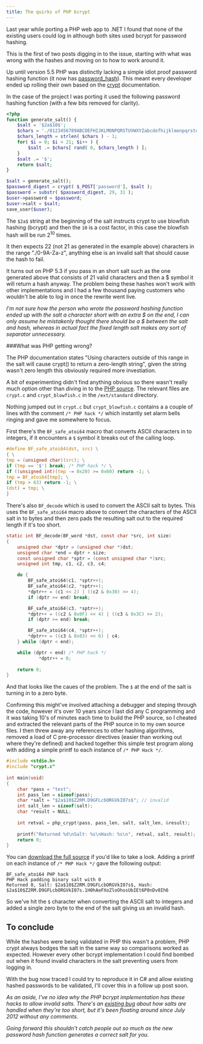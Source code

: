 ```yaml
---
title: The quirks of PHP bcrypt
---
```


Last year while porting a PHP web app to .NET I found that none of the existing users could log in although both sites used bcrypt for password hashing.

This is the first of two posts digging in to the issue, starting with what was wrong with the hashes and moving on to how to work around it.


Up until version 5.5 PHP was distinctly lacking a simple idiot proof password hashing function (it now has [password_hash](http://php.net/manual/en/function.password-hash.php)). This meant every developer ended up rolling their own based on the [crypt](http://php.net/crypt) documentation. 

In the case of the project I was porting it used the following password hashing function (with a few bits removed for clarity).

``` php
<?php
function generate_salt() {
    $salt = '$2a$10$';
    $chars = './0123456789ABCDEFHIJKLMONPQRSTUVWXYZabcdefhijklmonpqrstuvwxyz';
    $chars_length = strlen( $chars ) - 1;
    for( $i = 0; $i < 21; $i++ ) {
        $salt .= $chars[ rand( 0, $chars_length ) ];
    }
    $salt .= '$';
    return $salt;
}

$salt = generate_salt();
$password_digest = crypt( $_POST['password'], $salt );
$password = substr( $password_digest, 29, 31 ); 
$user->password = $password;
$user->salt = $salt;
save_user($user);
```

The `$2a$` string at the beginning of the salt instructs crypt to use blowfish hashing (bcrypt) and then the `10` is a cost factor, in this case the blowfish hash will be run 2<sup>10</sup> times.

It then expects 22 (not 21 as generated in the example above) characters in the range "./0-9A-Za-z", anything else is an invalid salt that should cause the hash to fail.

It turns out on PHP 5.3 if you pass in an short salt such as the one generated above that consists of 21 valid characters and then a $ symbol it will return a hash anyway. The problem being these hashes won't work with other implementations and I had a few thousand paying customers who wouldn't be able to log in once the rewrite went live.

_I'm not sure how the person who wrote the password hashing function ended up with the salt a character short with an extra $ on the end, I can only assume he mistakenly thought there should be a $ between the salt and hash, whereas in actual fact the fixed length salt makes any sort of separator unnecessary._

###What was PHP getting wrong?

The PHP documentation states "Using characters outside of this range in the salt will cause crypt() to return a zero-length string", given the string wasn't zero length this obviously required more investiation.

A bit of experimenting didn't find anything obvious so there wasn't really much option other than diving in to the [PHP source](https://github.com/php/php-src). The relevant files are `crypt.c` and `crypt_blowfish.c` in the `/ext/standard` directory.

Nothing jumped out in `crypt.c` but `crypt_blowfish.c` contains a a couple of lines with the comment `/* PHP hack */` which instantly set alarm bells ringing and gave me somewhere to focus. 

First there's the `BF_safe_atoi64` macro that converts ASCII characters in to integers, if it encounters a `$` symbol it breaks out of the calling loop.

``` c
#define BF_safe_atoi64(dst, src) \
{ \
tmp = (unsigned char)(src); \
if (tmp == '$') break; /* PHP hack */ \
if ((unsigned int)(tmp -= 0x20) >= 0x60) return -1; \
tmp = BF_atoi64[tmp]; \
if (tmp > 63) return -1; \
(dst) = tmp; \
}
```

There's also  `BF_decode` which is used to convert the ASCII salt to bytes. This uses the `BF_safe_atoi64` macro above to convert the characters of the ASCII salt in to bytes and then zero pads the resulting salt out to the required length if it's too short.

``` c
static int BF_decode(BF_word *dst, const char *src, int size)
{
    unsigned char *dptr = (unsigned char *)dst;
    unsigned char *end = dptr + size;
    const unsigned char *sptr = (const unsigned char *)src;
    unsigned int tmp, c1, c2, c3, c4;

    do {
        BF_safe_atoi64(c1, *sptr++);
        BF_safe_atoi64(c2, *sptr++);
        *dptr++ = (c1 << 2) | ((c2 & 0x30) >> 4);
        if (dptr >= end) break;

        BF_safe_atoi64(c3, *sptr++);
        *dptr++ = ((c2 & 0x0F) << 4) | ((c3 & 0x3C) >> 2);
        if (dptr >= end) break;

        BF_safe_atoi64(c4, *sptr++);
        *dptr++ = ((c3 & 0x03) << 6) | c4;
    } while (dptr < end);

    while (dptr < end) /* PHP hack */
            *dptr++ = 0;
    
    return 0;
}
```

And that looks like the caues of the problem. The `$` at the end of the salt is turning in to a zero byte.

Confirming this might've involved attaching a debugger and steping through the code, however it's over 10 years since I last did any C programming and it was taking 10's of minutes each time to build the PHP source, so I cheated and extracted the relevant parts of the PHP source in to my own source files. I then threw away any references to other hashing algorithms, removed a load of C pre-processor directives (easier than working out where they're defined) and hacked together this simple test program along with adding a simple printf to each instance of `/* PHP Hack */`.

``` c
#include <stdio.h>
#include "crypt.c"
 
int main(void)
{
    char *pass = "test";
    int pass_len = sizeof(pass);
    char *salt = "$2a$10$Z2RM.D9GFLcbORGVkI07s$"; // invalid
    int salt_len = sizeof(salt);
    char *result = NULL;
 
    int retval = php_crypt(pass, pass_len, salt, salt_len, &result);
 
    printf("Returned %d\nSalt: %s\nHash: %s\n", retval, salt, result);
    return 0;
} 
```

You can [download the full source](https://gist.github.com/martinsteel/ca4fbae9ef840ac8ab9b) if you'd like to take a look. Adding a printf on each instance of `/* PHP Hack */` gave the following output:

```
BF_safe_atoi64 PHP hack
PHP Hack padding binary salt with 0
Returned 0, Salt: $2a$10$Z2RM.D9GFLcbORGVkI07s$, Hash: $2a$10$Z2RM.D9GFLcbORGVkI07s.1H0hAeFXoZloOhosUbIEt6P0nDv0Ih6
```

So we've hit the `$` character when converting the ASCII salt to integers and added a single zero byte to the end of the salt giving us an invalid hash. 

## To conclude

While the hashes were being validated in PHP this wasn't a problem, PHP crypt always bodges the salt in the same way so comparisons worked as expected. However every other bcrypt implementation I could find bombed out when it found invalid characters in the salt preventing users from logging in.

With the bug now traced I could try to reproduce it in C# and allow existing hashed passwords to be validated, I'll cover this in a follow up post soon.

_As an aside, I've no idea why the PHP bcrypt implementation has these hacks to allow invalid salts. There's an [existing bug](https://bugs.php.net/bug.php?id=62488) about how salts are handled when they're too short, but it's been floating around since July 2012 without any comments._

_Going forward this shouldn't catch people out so much as the new password hash function generates a correct salt for you._
